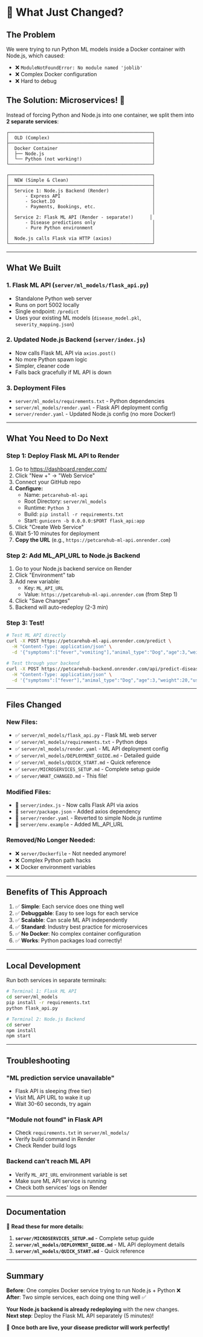# 🎯 What Just Changed?

## The Problem

We were trying to run Python ML models inside a Docker container with Node.js, which caused:
- ❌ `ModuleNotFoundError: No module named 'joblib'`  
- ❌ Complex Docker configuration
- ❌ Hard to debug

## The Solution: Microservices! 🎉

Instead of forcing Python and Node.js into one container, we split them into **2 separate services**:

```
┌─────────────────────────────────────────────────────┐
│  OLD (Complex)                                      │
├─────────────────────────────────────────────────────┤
│  Docker Container                                   │
│  ├── Node.js                                        │
│  └── Python (not working!)                          │
└─────────────────────────────────────────────────────┘

┌─────────────────────────────────────────────────────┐
│  NEW (Simple & Clean)                               │
├─────────────────────────────────────────────────────┤
│  Service 1: Node.js Backend (Render)                │
│      - Express API                                  │
│      - Socket.IO                                    │
│      - Payments, Bookings, etc.                     │
│                                                     │
│  Service 2: Flask ML API (Render - separate!)      │
│      - Disease predictions only                     │
│      - Pure Python environment                      │
│                                                     │
│  Node.js calls Flask via HTTP (axios)               │
└─────────────────────────────────────────────────────┘
```

---

## What We Built

### 1. Flask ML API (`server/ml_models/flask_api.py`)
- Standalone Python web server
- Runs on port 5002 locally
- Single endpoint: `/predict`
- Uses your existing ML models (`disease_model.pkl`, `severity_mapping.json`)

### 2. Updated Node.js Backend (`server/index.js`)
- Now calls Flask ML API via `axios.post()`
- No more Python spawn logic
- Simpler, cleaner code
- Falls back gracefully if ML API is down

### 3. Deployment Files
- `server/ml_models/requirements.txt` - Python dependencies
- `server/ml_models/render.yaml` - Flask API deployment config
- `server/render.yaml` - Updated Node.js config (no more Docker!)

---

## What You Need to Do Next

### Step 1: Deploy Flask ML API to Render

1. Go to https://dashboard.render.com/
2. Click "New +" → "Web Service"
3. Connect your GitHub repo
4. **Configure:**
   - Name: `petcarehub-ml-api`
   - Root Directory: `server/ml_models`
   - Runtime: `Python 3`
   - Build: `pip install -r requirements.txt`
   - Start: `gunicorn -b 0.0.0.0:$PORT flask_api:app`
5. Click "Create Web Service"
6. Wait 5-10 minutes for deployment
7. **Copy the URL** (e.g., `https://petcarehub-ml-api.onrender.com`)

### Step 2: Add ML_API_URL to Node.js Backend

1. Go to your Node.js backend service on Render
2. Click "Environment" tab
3. Add new variable:
   - Key: `ML_API_URL`
   - Value: `https://petcarehub-ml-api.onrender.com` (from Step 1)
4. Click "Save Changes"
5. Backend will auto-redeploy (2-3 min)

### Step 3: Test!

```bash
# Test ML API directly
curl -X POST https://petcarehub-ml-api.onrender.com/predict \
  -H "Content-Type: application/json" \
  -d '{"symptoms":["fever","vomiting"],"animal_type":"Dog","age":3,"weight":20}'

# Test through your backend
curl -X POST https://petcarehub-backend.onrender.com/api/predict-disease \
  -H "Content-Type: application/json" \
  -d '{"symptoms":["fever"],"animal_type":"Dog","age":3,"weight":20,"user_id":1}'
```

---

## Files Changed

### New Files:
- ✅ `server/ml_models/flask_api.py` - Flask ML web server
- ✅ `server/ml_models/requirements.txt` - Python deps
- ✅ `server/ml_models/render.yaml` - ML API deployment config
- ✅ `server/ml_models/DEPLOYMENT_GUIDE.md` - Detailed guide
- ✅ `server/ml_models/QUICK_START.md` - Quick reference
- ✅ `server/MICROSERVICES_SETUP.md` - Complete setup guide
- ✅ `server/WHAT_CHANGED.md` - This file!

### Modified Files:
- 🔄 `server/index.js` - Now calls Flask API via axios
- 🔄 `server/package.json` - Added axios dependency
- 🔄 `server/render.yaml` - Reverted to simple Node.js runtime
- 🔄 `server/env.example` - Added ML_API_URL

### Removed/No Longer Needed:
- ❌ `server/Dockerfile` - Not needed anymore!
- ❌ Complex Python path hacks
- ❌ Docker environment variables

---

## Benefits of This Approach

1. ✅ **Simple**: Each service does one thing well
2. ✅ **Debuggable**: Easy to see logs for each service
3. ✅ **Scalable**: Can scale ML API independently
4. ✅ **Standard**: Industry best practice for microservices
5. ✅ **No Docker**: No complex container configuration
6. ✅ **Works**: Python packages load correctly!

---

## Local Development

Run both services in separate terminals:

```bash
# Terminal 1: Flask ML API
cd server/ml_models
pip install -r requirements.txt
python flask_api.py

# Terminal 2: Node.js Backend  
cd server
npm install
npm start
```

---

## Troubleshooting

### "ML prediction service unavailable"
- Flask API is sleeping (free tier)
- Visit ML API URL to wake it up
- Wait 30-60 seconds, try again

### "Module not found" in Flask API
- Check `requirements.txt` in `server/ml_models/`
- Verify build command in Render
- Check Render build logs

### Backend can't reach ML API
- Verify `ML_API_URL` environment variable is set
- Make sure ML API service is running
- Check both services' logs on Render

---

## Documentation

📖 **Read these for more details:**

1. **`server/MICROSERVICES_SETUP.md`** - Complete setup guide
2. **`server/ml_models/DEPLOYMENT_GUIDE.md`** - ML API deployment details  
3. **`server/ml_models/QUICK_START.md`** - Quick reference

---

## Summary

**Before**: One complex Docker service trying to run Node.js + Python ❌  
**After**: Two simple services, each doing one thing well ✅

**Your Node.js backend is already redeploying** with the new changes.  
**Next step**: Deploy the Flask ML API separately (5 minutes)!

🚀 **Once both are live, your disease predictor will work perfectly!**

